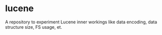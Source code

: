# lucene
A repository to experiment Lucene inner workings like data encoding, data structure size, FS usage, et.
